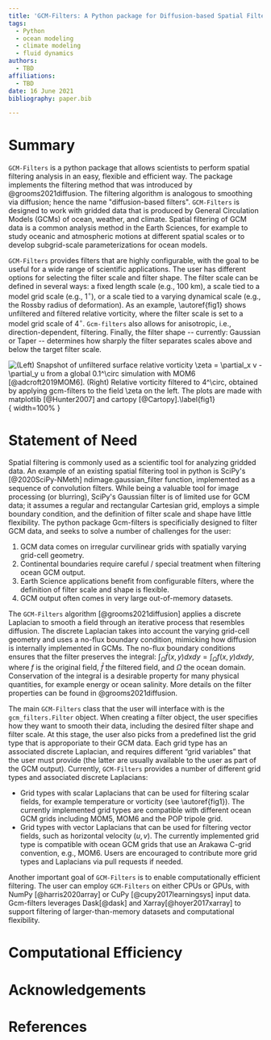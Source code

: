 ```yaml
---
title: 'GCM-Filters: A Python package for Diffusion-based Spatial Filtering of Gridded Data from General Circulation Models'
tags:
  - Python
  - ocean modeling
  - climate modeling
  - fluid dynamics
authors:
  - TBD
affiliations:
  - TBD
date: 16 June 2021
bibliography: paper.bib

---
```


# Summary

`GCM-Filters` is a python package that allows scientists to perform spatial filtering analysis in an easy, flexible and efficient way. The package implements the filtering method that was introduced by @grooms2021diffusion. The filtering algorithm is analogous to smoothing via diffusion; hence the name "diffusion-based filters". `GCM-Filters` is designed to work with gridded data that is produced by General Circulation Models (GCMs) of ocean, weather, and climate. Spatial filtering of GCM data is a common analysis method in the Earth Sciences, for example to study oceanic and atmospheric motions at different spatial scales or to develop subgrid-scale parameterizations for ocean models.

`GCM-Filters` provides filters that are highly configurable, with the goal to be useful for a wide range of scientific applications. The user has different options for selecting the filter scale and filter shape.
The filter scale can be defined in several ways: a fixed length scale (e.g., 100 km), a scale tied to a model grid scale (e.g., 1$^\circ$), or a scale tied to a varying dynamical scale (e.g., the Rossby radius of deformation). As an example, \autoref{fig1} shows unfiltered and filtered relative vorticity, where the filter scale is set to a model grid scale of 4$^\circ$. `Gcm-filters` also allows for anisotropic, i.e., direction-dependent, filtering.
Finally, the filter shape -- currently: Gaussian or Taper -- determines how sharply the filter separates scales above and below the target filter scale.

![(Left) Snapshot of unfiltered surface relative vorticity  $\zeta = \partial_x v - \partial_y u$ from a global 0.1$^\circ$ simulation with MOM6 [@adcroft2019MOM6]. (Right) Relative vorticity filtered to 4$^\circ$, obtained by applying gcm-filters to the field $\zeta$ on the left. The plots are made with `matplotlib` [@Hunter2007] and `cartopy` [@Cartopy].\label{fig1}](filtered_vorticity.png){ width=100% }

# Statement of Need

Spatial filtering is commonly used as a scientific tool for analyzing gridded data. An example of an existing spatial filtering tool in python is SciPy's [@2020SciPy-NMeth] ndimage.gaussian_filter function, implemented as a sequence of convolution filters. While being a valuable tool for image processing (or blurring), SciPy's Gaussian filter is of limited use for GCM data; it assumes a regular and rectangular Cartesian grid, employs a simple boundary condition, and the definition of filter scale and shape have little flexibility. The python package Gcm-filters is specificially designed to filter GCM data, and seeks to solve a number of challenges for the user:

1. GCM data comes on irregular curvilinear grids with spatially varying grid-cell geometry.
2. Continental boundaries require careful / special treatment when filtering ocean GCM output.
3. Earth Science applications benefit from configurable filters, where the definition of filter scale and shape is flexible.
4. GCM output often comes in very large out-of-memory datasets.

The `GCM-Filters` algorithm [@grooms2021diffusion] applies a discrete Laplacian to smooth a field through an iterative process that resembles diffusion. The discrete Laplacian takes into account the varying grid-cell geometry and uses a no-flux boundary condition, mimicking how diffusion is internally implemented in GCMs. The no-flux boundary conditions ensures that the filter preserves the integral: $\int_{\Omega} \bar{f}(x,y) dx dy = \int_{\Omega} f (x,y) dx dy$, where $f$ is the original field, $\bar{f}$ the filtered field, and $\Omega$ the ocean domain. Conservation of the integral is a desirable property for many physical quantities, for example energy or ocean salinity. More details on the filter properties can be found in @grooms2021diffusion.

The main `GCM-Filters` class that the user will interface with is the `gcm_filters.Filter` object. When creating a filter object, the user specifies how they want to smooth their data, including the desired filter shape and filter scale. At this stage, the user also picks from a predefined list the grid type that is approporiate to their GCM data. Each grid type has an associated discrete Laplacian, and requires different “grid variables” that the user must provide (the latter are usually available to the user as part of the GCM output). Currently, `GCM-Filters` provides a number of different grid types and associated discrete Laplacians:
* Grid types with scalar Laplacians that can be used for filtering scalar fields, for example temperature or vorticity (see \autoref{fig1}). The currently implemented grid types are compatible with different ocean GCM grids including MOM5, MOM6 and the POP tripole grid.
* Grid types with vector Laplacians that can be used for filtering vector fields, such as horizontal velocity $(u,v)$. The currently implemented grid type is compatible with ocean GCM grids that use an Arakawa C-grid convention, e.g., MOM6.
Users are encouraged to contribute more grid types and Laplacians via pull requests if needed.

Another important goal of `GCM-Filters` is to enable computationally efficient filtering. The user can employ `GCM-Filters` on either CPUs or GPUs, with NumPy [@harris2020array] or CuPy [@cupy2017learningsys] input data. Gcm-filters leverages Dask[@dask] and Xarray[@hoyer2017xarray] to support filtering of larger-than-memory datasets and computational flexibility.

# Computational Efficiency


# Acknowledgements


# References
